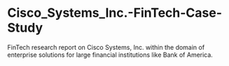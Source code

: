 # Cisco_Systems_Inc.-FinTech-Case-Study
FinTech research report on Cisco Systems, Inc. within the domain of enterprise solutions for large financial institutions like Bank of America.
